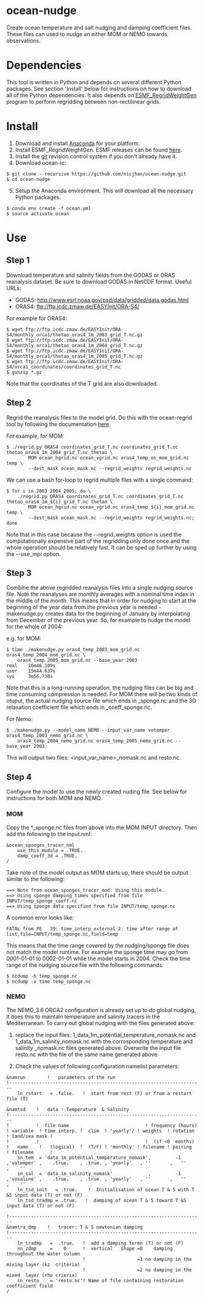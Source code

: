 # ocean-nudge

Create ocean temperature and salt nudging and damping coefficient files. These files can used to nudge an either MOM or NEMO towards observations.

# Dependencies

This tool is written in Python and depends on several different Python packages. See section 'Install' below for instructions on how to download all of the Python dependencies. It also depends on
 [ESMF_RegridWeightGen](https://www.earthsystemcog.org/projects/regridweightgen/) program to perform regridding between non-rectilinear grids.

# Install

1. Download and install [Anaconda](https://www.continuum.io/downloads) for your platform.
2. Install ESMF_RegridWeightGen. ESMF releases can be found [here](http://www.earthsystemmodeling.org/download/data/releases.shtml).
3. Install the [git](https://git-scm.com/) revision control system if you don't already have it.
4. Download ocean-ic:
```{bash}
$ git clone --recursive https://github.com/nicjhan/ocean-nudge.git
$ cd ocean-nudge
```
5. Setup the Anaconda environment. This will download all the necessary Python packages.
```{bash}
$ conda env create -f ocean.yml
$ source activate ocean
```

# Use

## Step 1

Download temperature and salinity fields from the GODAS or ORAS reanalysis dataset. Be sure to download GODAS in NetCDF format. Useful URLs:

- GODAS: http://www.esrl.noaa.gov/psd/data/gridded/data.godas.html
- ORAS4: ftp://ftp.icdc.zmaw.de/EASYInit/ORA-S4/

For example for ORAS4:

```
$ wget ftp://ftp.icdc.zmaw.de/EASYInit/ORA-S4/monthly_orca1/thetao_oras4_1m_2003_grid_T.nc.gz
$ wget ftp://ftp.icdc.zmaw.de/EASYInit/ORA-S4/monthly_orca1/thetao_oras4_1m_2004_grid_T.nc.gz
$ wget ftp://ftp.icdc.zmaw.de/EASYInit/ORA-S4/monthly_orca1/thetao_oras4_1m_2005_grid_T.nc.gz
$ wget ftp://ftp.icdc.zmaw.de/EASYInit/ORA-S4/orca1_coordinates/coordinates_grid_T.nc
$ gunzip *.gz
```

Note that the coordinates of the T grid are also downloaded.

## Step 2

Regrid the reanalysis files to the model grid. Do this with the ocean-regrid tool by following the documentation [here](https://github.com/nicjhan/ocean-regrid).

For example, for MOM:
```
$ ./regrid.py ORAS4 coordinates_grid_T.nc coordinates_grid_T.nc thetao_oras4_1m_2004_grid_T.nc thetao \
        MOM ocean_hgrid.nc ocean_vgrid.nc oras4_temp_on_mom_grid.nc temp \
        --dest_mask ocean_mask.nc --regrid_weights regrid_weights.nc
```

We can use a bash for-loop to regrid multiple files with a single command:
```
$ for i in 2003 2004 2005; do \
    ./regrid.py ORAS4 coordinates_grid_T.nc coordinates_grid_T.nc thetao_oras4_1m_${i}_grid_T.nc thetao \
        MOM ocean_hgrid.nc ocean_vgrid.nc oras4_temp_${i}_mom_grid.nc temp \
        --dest_mask ocean_mask.nc --regrid_weights regrid_weights.nc;
done
```

Note that in this case because the --regrid_weights option is used the computationally expensive part of the regridding only done once and the whole operation should be relatively fast. It can be sped up further by using the --use_mpi option.

## Step 3

Combine the above regridded reanalysis files into a single nudging source file. Note the reanalyses are monthly averages with a nominal time index in the middle of the month. This means that in order for nudging to start at the beginning of the year data from the previous year is needed - makenudge.py creates data for the beginning of January by interpolating from December of the previous year. So, for example to nudge the model for the whole of 2004:

e.g. for MOM:
```
$ time ./makenudge.py oras4_temp_2003_mom_grid.nc oras4_temp_2004_mom_grid.nc \
    oras4_temp_2005_mom_grid.nc --base_year 2003
real    16m46.109s
user    15m44.637s
sys     3m56.738s
```

Note that this is a long-running operation, the nudging files can be big and time consuming compression is needed. For MOM there will be two kinds of otuput, the actual nudging source file which ends in \_sponge.nc and the 3D relaxation coefficient file which ends in \_coeff_sponge.nc.

For Nemo:
```
$ ./makenudge.py --model_name NEMO --input_var_name votemper oras4_temp_2003_nemo_grid.nc \
    oras4_temp_2004_nemo_grid.nc oras4_temp_2005_nemo_grid.nc --base_year 2003
```

This will output two files: \<input_var_name\>\_nomask.nc and resto.nc.

## Step 4

Configure the model to use the newly created nuding file. See below for instructions for both MOM and NEMO.

### MOM

Copy the \*\_sponge.nc files from above into the MOM INPUT directory. Then add the following to the input.nml:

```{fortran}
&ocean_sponges_tracer_nml
    use_this_module = .TRUE.
    damp_coeff_3d = .TRUE.
/
```

Take note of the model output as MOM starts up, there should be output similar to the following:

```
==> Note from ocean_sponges_tracer_mod: Using this module.
==> Using sponge damping times specified from file INPUT/temp_sponge_coeff.nc
==> Using sponge data specified from file INPUT/temp_sponge.nc
```

A common error looks like:
```
FATAL from PE   39: time_interp_external 2: time after range of list,file=INPUT/temp_sponge.nc,field=temp
```

This means that the time range covered by the nudging/sponge file does not match the model runtime. For example the sponge time may go from 0001-01-01 to 0002-01-01 while the model starts in 2004. Check the time range of the nudging source file with the following commands:

```
$ ncdump -h temp_sponge.nc
$ ncdump -v time temp_sponge.nc
```

### NEMO

The NEMO_3.6 ORCA2 configuration is already set up to do global nudging, it does this to maintain temperature and salinity tracers in the Mediterranean. To carry out global nudging with the files generated above:

1. replace the input files: 1_data_1m_potential_temperature_nomask.nc and 1_data_1m_salinity_nomask.nc with the corrosponding temperature and salinity \_nomask.nc files generated above. Overwrite the input file resto.nc with the file of the same name generated above.

2. Check the values of following configuration namelist parameters:

```{fortran}
&namrun        !   parameters of the run
!-----------------------------------------------------------------------
    ln_rstart   = .false.   !  start from rest (F) or from a restart file (T)

&namtsd    !   data : Temperature  & Salinity
!-----------------------------------------------------------------------
!          !  file name                            ! frequency (hours) ! variable  ! time interp. !  clim  ! 'yearly'/ ! weights  ! rotation ! land/sea mask !
!          !                                       !  (if <0  months)  !   name    !   (logical)  !  (T/F) ! 'monthly' ! filename ! pairing  ! filename      !
    sn_tem  = 'data_1m_potential_temperature_nomask',         -1        ,'votemper' ,    .true.    , .true. , 'yearly'   , ''       ,   ''    ,    ''
    sn_sal  = 'data_1m_salinity_nomask'             ,         -1        ,'vosaline' ,    .true.    , .true. , 'yearly'   , ''       ,   ''    ,    ''
    ln_tsd_init   = .true.    !  Initialisation of ocean T & S with T &S input data (T) or not (F)
    ln_tsd_tradmp = .true.   !  damping of ocean T & S toward T &S input data (T) or not (F)

!-----------------------------------------------------------------------
&namtra_dmp    !   tracer: T & S newtonian damping
!-----------------------------------------------------------------------
    ln_tradmp   =  .true.   !  add a damping termn (T) or not (F)
    nn_zdmp     =    0      !  vertical   shape =0    damping throughout the water column
                            !                   =1 no damping in the mixing layer (kz  criteria)
                            !                   =2 no damping in the mixed  layer (rho crieria)
    cn_resto    = 'resto.nc'! Name of file containing restoration coefficient field
/
```

